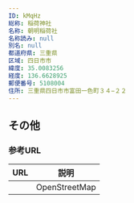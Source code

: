 ```yaml
---
ID: kMqHz
総称: 稲荷神社
名称: 朝明稲荷社
名称読み: null
別名: null
都道府県: 三重県
区域: 四日市市
緯度: 35.0083256
経度: 136.6628925
郵便番号: 5108004
住所: 三重県四日市市富田一色町３４−２２
---
```


## その他

### 参考URL

| URL | 説明          |
| --- | ------------- |
|     | OpenStreetMap |

